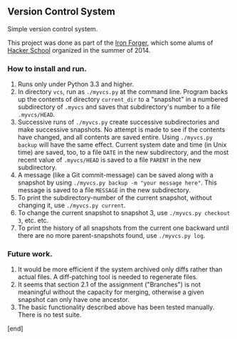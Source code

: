## Version Control System

Simple version control system.

This project was done as part of the [Iron Forger](https://hackpad.com/Week-3-Make-a-Local-Version-Control-System-NZ1n98nFktQ), which some alums of [Hacker School](http://hackerschool.com) organized in the summer of 2014.

### How to install and run.

 1. Runs only under Python 3.3 and higher.
 1. In directory `vcs`, run as `./myvcs.py` at the command line. Program backs up the contents of directory `current_dir` to a "snapshot" in a numbered subdirectory of `.myvcs` and saves that subdirectory's number to a file `.myvcs/HEAD`.
 1. Successive runs of `./myvcs.py` create successive subdirectories and make successive snapshots. No attempt is made to see if the contents have changed, and all contents are saved entire. Using `./myvcs.py backup` will have the same effect. Current system date and time (in Unix time) are saved, too, to a file `DATE` in the new subdirectory, and the most recent value of `.myvcs/HEAD` is saved to a file `PARENT` in the new subdirectory.
 1. A message (like a Git commit-message) can be saved along with a snapshot by using `./myvcs.py backup -m "your message here"`. This message is saved to a file `MESSAGE` in the new subdirectory.
 1. To print the subdirectory-number of the current snapshot, without changing it, use `./myvcs.py current`.
 1. To change the current snapshot to snapshot 3, use `./myvcs.py checkout 3`, etc. etc.
 1. To print the history of all snapshots from the current one backward until there are no more parent-snapshots found, use `./myvcs.py log`.

### Future work.

 1. It would be more efficient if the system archived only diffs rather than actual files. A diff-patching tool is needed to regenerate files.
 1. It seems that section 2.1 of the assignment ("Branches") is not meaningful without the capacity for merging, otherwise a given snapshot can only have one ancestor.
 1. The basic functionality described above has been tested manually. There is no test suite.

[end]
